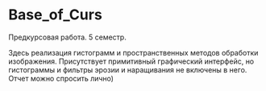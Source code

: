 # Base_of_Curs
Предкурсовая работа. 5 семестр.

Здесь реализация гистограмм и пространственных методов обработки изображения.
Присутствует примитивный графический интерфейс, но гистограммы и фильтры эрозии и наращивания не включены  в него.
Отчет можно спросить лично)

